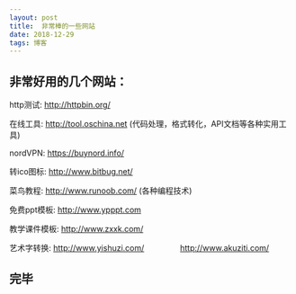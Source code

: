```yaml
---
layout: post
title:  非常棒的一些网站
date: 2018-12-29 
tags: 博客 
---
```



## 非常好用的几个网站：

http测试: http://httpbin.org/

在线工具: http://tool.oschina.net (代码处理，格式转化，API文档等各种实用工具)

nordVPN: https://buynord.info/

转ico图标: http://www.bitbug.net/

菜鸟教程: http://www.runoob.com/  (各种编程技术)

免费ppt模板: http://www.ypppt.com

教学课件模板: http://www.zxxk.com/

艺术字转换: 
http://www.yishuzi.com/  &emsp;&emsp;&emsp;&emsp;
http://www.akuziti.com/


## 完毕





